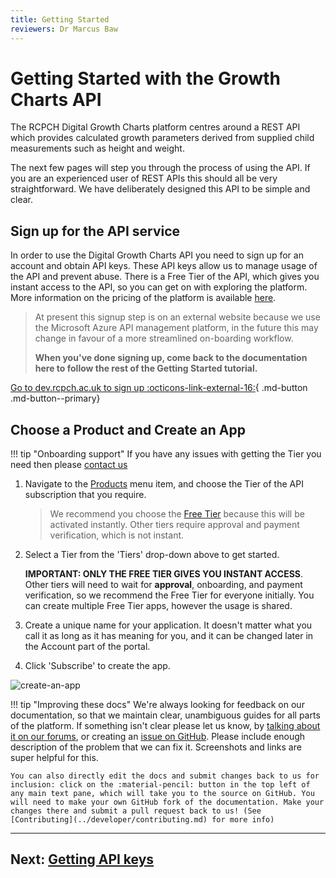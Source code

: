 ```yaml
---
title: Getting Started
reviewers: Dr Marcus Baw
---
```

# Getting Started with the Growth Charts API

The RCPCH Digital Growth Charts platform centres around a REST API which provides calculated growth parameters derived from supplied child measurements such as height and weight.

The next few pages will step you through the process of using the API. If you are an experienced user of REST APIs this should all be very straightforward. We have deliberately designed this API to be simple and clear.

## Sign up for the API service

In order to use the Digital Growth Charts API you need to sign up for an account and obtain API keys. These API keys allow us to manage usage of the API and prevent abuse. There is a Free Tier of the API, which gives you instant access to the API, so you can get on with exploring the platform. More information on the pricing of the platform is available [here](../products/pricing.md).

> At present this signup step is on an external website because we use the Microsoft Azure API management platform, in the future this may change in favour of a more streamlined on-boarding workflow.
> 
> **When you've done signing up, come back to the documentation here to follow the rest of the Getting Started tutorial.**

[Go to dev.rcpch.ac.uk to sign up :octicons-link-external-16:](https://dev.rcpch.ac.uk/signup){ .md-button .md-button--primary}

## Choose a Product and Create an App

!!! tip "Onboarding support"
    If you have any issues with getting the Tier you need then please [contact us](../contact/contact.md)

1. Navigate to the [Products](https://dev.rcpch.ac.uk/product) menu item, and choose the Tier of the API subscription that you require.

    > We recommend you choose the [Free Tier](https://dev.rcpch.ac.uk/product#product=starter) because this will be activated instantly. Other tiers require approval and payment verification, which is not instant.

1. Select a Tier from the 'Tiers' drop-down above to get started.
    
    **IMPORTANT: ONLY THE FREE TIER GIVES YOU INSTANT ACCESS**. Other tiers will need to wait for **approval**, onboarding, and payment verification, so we recommend the Free Tier for everyone initially. You can create multiple Free Tier apps, however the usage is shared.

2. Create a unique name for your application. It doesn't matter what you call it as long as it has meaning for you, and it can be changed later in the Account part of the portal.

3. Click 'Subscribe' to create the app.

![create-an-app](../_assets/_images/create-an-app.png)

!!! tip "Improving these docs"
    We're always looking for feedback on our documentation, so that we maintain clear, unambiguous guides for all parts of the platform. If something isn't clear please let us know, by [talking about it on our forums](https://openhealthhub.org/c/rcpch-digital-growth-charts), or creating an [issue on GitHub](https://github.com/rcpch/digital-growth-charts-documentation/issues). Please include enough description of the problem that we can fix it. Screenshots and links are super helpful for this.
    
    You can also directly edit the docs and submit changes back to us for inclusion: click on the :material-pencil: button in the top left of any main text pane, which will take you to the source on GitHub. You will need to make your own GitHub fork of the documentation. Make your changes there and submit a pull request back to us! (See [Contributing](../developer/contributing.md) for more info)

-----

## Next: [Getting API keys](../integrator/api-keys.md)